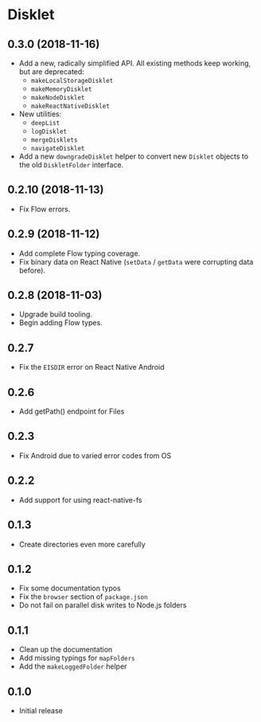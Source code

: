 # Disklet

## 0.3.0 (2018-11-16)

- Add a new, radically simplified API. All existing methods keep working, but are deprecated:
  - `makeLocalStorageDisklet`
  - `makeMemoryDisklet`
  - `makeNodeDisklet`
  - `makeReactNativeDisklet`
- New utilities:
  - `deepList`
  - `logDisklet`
  - `mergeDisklets`
  - `navigateDisklet`
- Add a new `downgradeDisklet` helper to convert new `Disklet` objects to the old `DiskletFolder` interface.

## 0.2.10 (2018-11-13)

* Fix Flow errors.

## 0.2.9 (2018-11-12)

* Add complete Flow typing coverage.
* Fix binary data on React Native (`setData` / `getData` were corrupting data before).

## 0.2.8 (2018-11-03)

* Upgrade build tooling.
* Begin adding Flow types.

## 0.2.7

* Fix the `EISDIR` error on React Native Android

## 0.2.6

* Add getPath() endpoint for Files

## 0.2.3

* Fix Android due to varied error codes from OS

## 0.2.2

* Add support for using react-native-fs

## 0.1.3

* Create directories even more carefully

## 0.1.2

* Fix some documentation typos
* Fix the `browser` section of `package.json`
* Do not fail on parallel disk writes to Node.js folders

## 0.1.1

* Clean up the documentation
* Add missing typings for `mapFolders`
* Add the `makeLoggedFolder` helper

## 0.1.0

* Initial release
